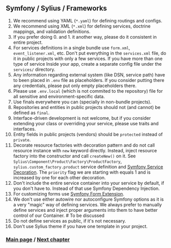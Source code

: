 ## Symfony / Sylius / Frameworks

1. We recommend using YAML (`*.yaml`) for defining routings and configs.
2. We recommend using XML (`*.xml`) for defining services, doctrine mappings, and validation definitions.
3. If you prefer doing 0. and 1. it another way, please do it consistent in entire project.
4. For services definitions in a single bundle use `form.xml`, `event_listener.xml`, etc. Don't put everything
   in the `services.xml` file, do it in public projects with only a few services. If you have more than one type of service
   Inside your app, create a separate config file under the `services/` directory.
5. Any information regarding external system (like DSN, service path) have to been placed in `.env` file as placeholders. If you consider putting there any credentials, please put only empty placeholders there.
6. Please use `.env.local` (which is not commited to the repository) file for all sensitive and environment-specific data.
7. Use finals everywhere you can (specially in non-bundle projects).
8. Repositories and entities in public projects should not (and cannot) be defined as `final`.
9. Interface-driven development is not welcome, but if you consider extending your class or overriding your service, please use traits and interfaces.
10. Entity fields in public projects (vendors) should be `protected` instead of `private`.
11. Decorate resource factories with decoration pattern and do not call resource instance with `new` keyword directly.
    Instead, inject resource factory into the constructor and call `createNew()` on it.
    See `Sylius\Component\Product\Factory\ProductFactory`, `sylius.custom_factory.product` service definition
    and [Symfony Service Decoration](https://symfony.com/doc/current/service_container/service_decoration.html). The `priority` flag we are starting with equals 1 and is increased by one for each other decoration.
12. Don't include the entire service container into your service by default, if you don't have to. Instead of that use Symfony Dependency Injection.
13. For customizing forms use [Symfony Form Extension](https://symfony.com/doc/current/form/create_form_type_extension.html).
14. We don't use either autowire nor autoconfigure Symfony options as it is a very "magic" way of defining services. We always prefer to manually define services and inject proper arguments into them to have better control of our Container. # To be discussed
15. Do not define services as public, if it's not necessary.
16. Don't use Sylius theme if you have one template in your project.


### [Main page](../../README.md) / [Next chapter](./2_ToolsSubchapter.md)